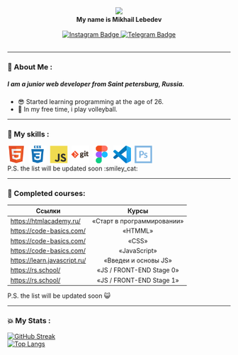 <div id="header" align="center">
  <img src="https://media.giphy.com/media/jmGEQ5VPLOwao1ByTa/giphy.gif" width="200"/> 
</div>
<div align="center">
  <b>My name is Mikhail Lebedev</b>
</div>

<br>
<div id="badges" align="center">
  <a href="https://www.instagram.com/ml.lebedev/">
    <img src="https://img.shields.io/badge/Instagram-red?style=for-the-badge&logo=instagram&logoColor=white" alt="Instagram Badge"/>
  </a>
  <a href="https://t.me/Mihacik">
    <img src="https://img.shields.io/badge/Telegram-blue?style=for-the-badge&logo=telegram&logoColor=white" alt="Telegram Badge"/>
  </a>
  <br>
  <img src="https://komarev.com/ghpvc/?username=mike-lebedev&style=flat-square&color=blue" alt=""/>
</div>

---

### :speech_balloon: About Me :
##### I am a junior web developer from Saint petersburg, Russia.
- :sunglasses: Started learning programming at the age of 26.
- :handball_person: In my free time, i play volleyball.

---

### :muscle: My skills :
<div>
  <img src="https://github.com/devicons/devicon/blob/master/icons/html5/html5-original.svg" title="HTML5" alt="HTML" width="40" height="40"/>&nbsp;
  <img src="https://github.com/devicons/devicon/blob/master/icons/css3/css3-plain-wordmark.svg"  title="CSS3" alt="CSS" width="40" height="40"/>&nbsp;
  <img src="https://github.com/devicons/devicon/blob/master/icons/javascript/javascript-original.svg" title="JavaScript" alt="JavaScript" width="40" height="40"/>&nbsp;
  <img src="https://github.com/devicons/devicon/blob/master/icons/git/git-original-wordmark.svg" title="Git" alt="Git" width="40" height="40"/>&nbsp;
  <img src="https://github.com/devicons/devicon/blob/master/icons/figma/figma-original.svg" title="Figma" alt="Figma" width="40" height="40"/>&nbsp;
  <img src="https://github.com/devicons/devicon/blob/master/icons/vscode/vscode-original.svg" title="VSCode" alt="VSCode" width="40" height="40"/>&nbsp;
  <img src="https://github.com/devicons/devicon/blob/master/icons/photoshop/photoshop-line.svg" title="PS" alt="PS" width="40" height="40"/>&nbsp;
</div>
P.S. the list will be updated soon :smiley_cat:

---

### :seedling: Сompleted courses: 
| Ссылки                       | Курсы                      |
| -----------------------------|:--------------------------:| 
| https://htmlacademy.ru/      | «Старт в программировании» |
| https://code-basics.com/     | «HTMML»                    |
| https://code-basics.com/     | «CSS»                      |
| https://code-basics.com/     | «JavaScript»               |
| https://learn.javascript.ru/ | «Введеи и основы JS»       |
| https://rs.school/           | «JS / FRONT-END Stage 0»   |
| https://rs.school/           | «JS / FRONT-END Stage 1»   |
P.S. the list will be updated soon 😺

---

### :boom: My Stats :

[![GitHub Streak](http://github-readme-streak-stats.herokuapp.com?user=mike-lebedev&theme=icegray&border_radius=20&hide_total_contributions=true)](https://git.io/streak-stats)
<br>
[![Top Langs](https://github-readme-stats.vercel.app/api/top-langs/?username=mike-lebedev&layout=compact)](https://github.com/anuraghazra/github-readme-stats)



